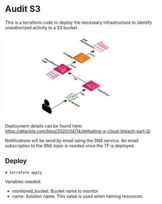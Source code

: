 # Audit S3

This is a terraform code to deploy the necessary infrastructure to identify unauthorized activity to a S3 bucket.

![Solution Schema](solution-schema.png)

Deployment details can be found here: https://attackiq.com/blog/2020/04/14/defeating-a-cloud-breach-part-3/

Notifications will be send by email using the SNS service. An email subscription to the SNS topic is needed once the TF is deployed.

## Deploy

```
# terraform apply
```

Variables needed:
* monitored_bucket: Bucket name to monitor
* name: Solution name. This value is used when naming resources.

